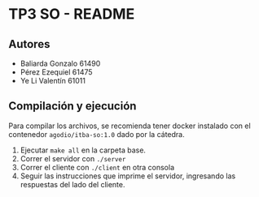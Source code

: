 # TP3 SO - README

## Autores

- Baliarda Gonzalo 61490
- Pérez Ezequiel 61475
- Ye Li Valentín 61011

## Compilación y ejecución

Para compilar los archivos, se recomienda tener docker instalado con el contenedor `agodio/itba-so:1.0` dado por la cátedra.

1) Ejecutar `make all` en la carpeta base.
2) Correr el servidor con `./server`
3) Correr el cliente con `./client` en otra consola
4) Seguir las instrucciones que imprime el servidor, ingresando las respuestas del lado del cliente.